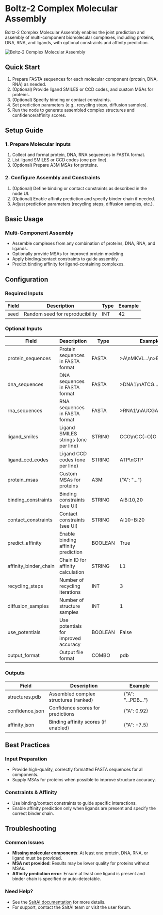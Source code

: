 # Boltz-2 Complex Molecular Assembly

Boltz-2 Complex Molecular Assembly enables the joint prediction and assembly of multi-component biomolecular complexes, including proteins, DNA, RNA, and ligands, with optional constraints and affinity prediction.

<img src="/images/nodes/biotech/boltz-2/boltz-2-complex-molecular-assembly.png" alt="Boltz-2 Complex Molecular Assembly" class="rounded-lg">

## Quick Start

1. Prepare FASTA sequences for each molecular component (protein, DNA, RNA) as needed.
2. (Optional) Provide ligand SMILES or CCD codes, and custom MSAs for proteins.
3. (Optional) Specify binding or contact constraints.
4. Set prediction parameters (e.g., recycling steps, diffusion samples).
5. Run the node to generate assembled complex structures and confidence/affinity scores.

## Setup Guide

### 1. Prepare Molecular Inputs
1. Collect and format protein, DNA, RNA sequences in FASTA format.
2. List ligand SMILES or CCD codes (one per line).
3. (Optional) Prepare A3M MSAs for proteins.

### 2. Configure Assembly and Constraints
1. (Optional) Define binding or contact constraints as described in the node UI.
2. (Optional) Enable affinity prediction and specify binder chain if needed.
3. Adjust prediction parameters (recycling steps, diffusion samples, etc.).

## Basic Usage

### Multi-Component Assembly
* Assemble complexes from any combination of proteins, DNA, RNA, and ligands.
* Optionally provide MSAs for improved protein modeling.
* Apply binding/contact constraints to guide assembly.
* Predict binding affinity for ligand-containing complexes.

## Configuration

### Required Inputs
| Field | Description | Type | Example |
|-------|-------------|------|---------|
| seed | Random seed for reproducibility | INT | 42 |

### Optional Inputs
| Field | Description | Type | Example |
|-------|-------------|------|---------|
| protein_sequences | Protein sequences in FASTA format | FASTA | >A\nMKVL...\n>B\nGYLL... |
| dna_sequences | DNA sequences in FASTA format | FASTA | >DNA1\nATCG... |
| rna_sequences | RNA sequences in FASTA format | FASTA | >RNA1\nAUCGA... |
| ligand_smiles | Ligand SMILES strings (one per line) | STRING | CCO\nCC(=O)O |
| ligand_ccd_codes | Ligand CCD codes (one per line) | STRING | ATP\nGTP |
| protein_msas | Custom MSAs for proteins | A3M | {"A": "..."} |
| binding_constraints | Binding constraints (see UI) | STRING | A:B:10,20 |
| contact_constraints | Contact constraints (see UI) | STRING | A:10-B:20 |
| predict_affinity | Enable binding affinity prediction | BOOLEAN | True |
| affinity_binder_chain | Chain ID for affinity calculation | STRING | L1 |
| recycling_steps | Number of recycling iterations | INT | 3 |
| diffusion_samples | Number of structure samples | INT | 1 |
| use_potentials | Use potentials for improved accuracy | BOOLEAN | False |
| output_format | Output file format | COMBO | pdb |

### Outputs
| Field | Description | Example |
|-------|-------------|---------|
| structures.pdb | Assembled complex structures (ranked) | {"A": "...PDB..."} |
| confidence.json | Confidence scores for predictions | {"A": 0.92} |
| affinity.json | Binding affinity scores (if enabled) | {"A": -7.5} |

## Best Practices

### Input Preparation
* Provide high-quality, correctly formatted FASTA sequences for all components.
* Supply MSAs for proteins when possible to improve structure accuracy.

### Constraints & Affinity
* Use binding/contact constraints to guide specific interactions.
* Enable affinity prediction only when ligands are present and specify the correct binder chain.

## Troubleshooting

### Common Issues
* **Missing molecular components**: At least one protein, DNA, RNA, or ligand must be provided.
* **MSA not provided**: Results may be lower quality for proteins without MSAs.
* **Affinity prediction error**: Ensure at least one ligand is present and binder chain is specified or auto-detectable.

### Need Help?
* See the [SaltAI documentation](https://docs.salt.ai/) for more details.
* For support, contact the SaltAI team or visit the user forum.
